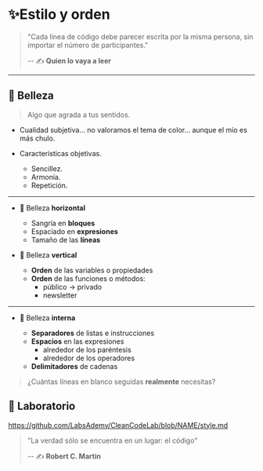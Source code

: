 # ✨Estilo y orden


> "Cada línea de código debe parecer escrita por la misma persona, sin importar el número de participantes."
>
> -- ✍️ **Quien lo vaya a leer**

---

## 🌼 Belleza

> Algo que agrada a tus sentidos.

- Cualidad subjetiva... no valoramos el tema de color... aunque el mío es más chulo.

- Características objetivas.

  - Sencillez.
  - Armonía.
  - Repetición.

---

- 🚥 Belleza **horizontal**

  - Sangría en **bloques**
  - Espaciado en **expresiones**
  - Tamaño de las **líneas**

- 🚦 Belleza **vertical**

  - **Orden** de las variables o propiedades
  - **Orden** de las funciones o métodos:
    - público -> privado
    - newsletter

---

- 🔬 Belleza **interna**

  - **Separadores** de listas e instrucciones
  - **Espacios** en las expresiones
    - alrededor de los paréntesis
    - alrededor de los operadores
  - **Delimitadores** de cadenas

> ¿Cuántas líneas en blanco seguidas **realmente** necesitas?


## 📝 Laboratorio

https://github.com/LabsAdemy/CleanCodeLab/blob/NAME/style.md

> "La verdad sólo se encuentra en un lugar: el código"
>
> -- ✍️ **Robert C. Martin**

